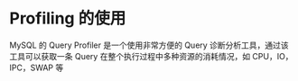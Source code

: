 # Profiling 的使用

MySQL 的 Query Profiler 是一个使用非常方便的 Query 诊断分析工具，通过该工具可以获取一条
Query 在整个执行过程中多种资源的消耗情况，如 CPU，IO，IPC，SWAP 等